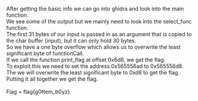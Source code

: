 After getting the basic info we can go into ghidra and look into the main function. <br>
We see some of the output but we mainly need to look into the select_func function. <br>
The first 31 bytes of our input is passed in as an argument that is copied to the char buffer (input), but it can only hold 30 bytes. <br>
So we have a one byte overflow which allows us to overwrite the least significant byte of functionCall. <br>
If we call the function print_flag at offset 0x6d8, we get the flag. <br>
To exploit this we need to set the address 0x565556ad to 0x565556d8. <br>
The we will overwrite the least significant byte to 0xd8 to get the flag. <br>
Putting it all together we get the flag. <br>
<br>
Flag = flag{g0ttem_b0yz} <br>
